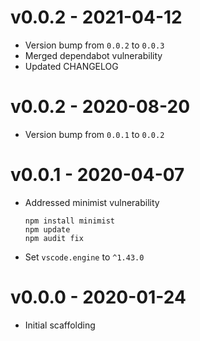 # v0.0.2 - 2021-04-12
- Version bump from ```0.0.2``` to ```0.0.3```
- Merged dependabot vulnerability
- Updated CHANGELOG
# v0.0.2 - 2020-08-20
- Version bump from ```0.0.1``` to ```0.0.2```
# v0.0.1 - 2020-04-07
- Addressed minimist vulnerability
  ```
  npm install minimist
  npm update
  npm audit fix
  ```
- Set ```vscode.engine``` to ```^1.43.0``` 

# v0.0.0 - 2020-01-24
- Initial scaffolding
